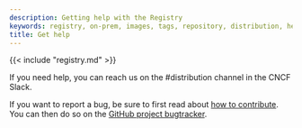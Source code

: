 ```yaml
---
description: Getting help with the Registry
keywords: registry, on-prem, images, tags, repository, distribution, help, 101, TL;DR
title: Get help
---
```


{{< include "registry.md" >}}

If you need help, you can reach us on the #distribution channel in the CNCF Slack.

If you want to report a bug, be sure to first read about [how to contribute](https://github.com/distribution/distribution/blob/master/CONTRIBUTING.md). You can then do so on the [GitHub project bugtracker](https://github.com/distribution/distribution/issues).